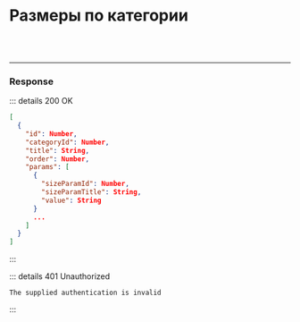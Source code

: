 # Размеры по категории

<br>

<request-block name="sizes-by-category" />

<br>

---

### Response

::: details 200 OK
```json
[
  {
    "id": Number,
    "categoryId": Number,
    "title": String,
    "order": Number,
    "params": [
      {
        "sizeParamId": Number,
        "sizeParamTitle": String,
        "value": String
      }
      ...
    ]
  }
]
```
:::

::: details 401 Unauthorized
```
The supplied authentication is invalid
```
:::